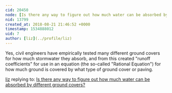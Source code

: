 ```yaml
---
cid: 20450
node: [Is there any way to figure out how much water can be absorbed by different ground covers? ](../notes/stevie/12-20-2016/is-there-any-way-to-figure-out-how-much-water-can-be-absorbed-by-different-ground-covers)
nid: 13799
created_at: 2018-08-21 21:46:52 +0000
timestamp: 1534888012
uid: 7
author: [liz](../profile/liz)
---
```


Yes, civil engineers have empirically tested many different ground covers for how much stormwater they absorb, and from this created "runoff coefficients" for use in an equation (the so-called "Rational Equation") for how much ground is covered by what type of ground cover or paving. 

[liz](../profile/liz) replying to: [Is there any way to figure out how much water can be absorbed by different ground covers? ](../notes/stevie/12-20-2016/is-there-any-way-to-figure-out-how-much-water-can-be-absorbed-by-different-ground-covers)

